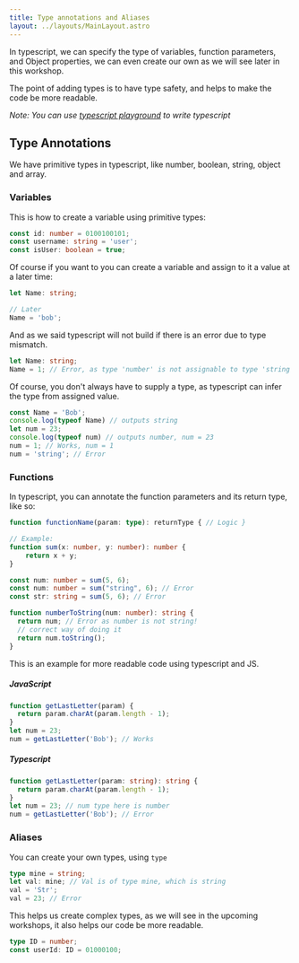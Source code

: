 ```yaml
---
title: Type annotations and Aliases
layout: ../layouts/MainLayout.astro
---
```


In typescript, we can specify the type of variables, function parameters, and Object properties, we can even
create our own as we will see later in this workshop.

The point of adding types is to have type safety, and helps to make the code be more readable.

_Note: You can use [typescript playground](https://www.typescriptlang.org/play) to write typescript_

## Type Annotations

We have primitive types in typescript, like number, boolean, string, object and array.

### Variables

This is how to create a variable using primitive types:

```typescript
const id: number = 0100100101;
const username: string = 'user';
const isUser: boolean = true;
```

Of course if you want to you can create a variable and assign to it a value at a later time:

```typescript
let Name: string;

// Later
Name = 'bob';
```

And as we said typescript will not build if there is an error due to type mismatch.

```typescript
let Name: string;
Name = 1; // Error, as type 'number' is not assignable to type 'string'
```

Of course, you don't always have to supply a type, as typescript can infer the type from assigned value.

```typescript
const Name = 'Bob';
console.log(typeof Name) // outputs string
let num = 23;
console.log(typeof num) // outputs number, num = 23
num = 1; // Works, num = 1
num = 'string'; // Error
```

### Functions

In typescript, you can annotate the function parameters and its return type, like so:

```typescript
function functionName(param: type): returnType { // Logic }

// Example:
function sum(x: number, y: number): number {
    return x + y;
}

const num: number = sum(5, 6);
const num: number = sum("string", 6); // Error
const str: string = sum(5, 6); // Error

function numberToString(num: number): string {
  return num; // Error as number is not string!
  // correct way of doing it
  return num.toString();
}
```

This is an example for more readable code using typescript and JS.

##### JavaScript

```javascript
function getLastLetter(param) {
  return param.charAt(param.length - 1);
}
let num = 23;
num = getLastLetter('Bob'); // Works
```

##### Typescript

```typescript
function getLastLetter(param: string): string {
  return param.charAt(param.length - 1);
}
let num = 23; // num type here is number
num = getLastLetter('Bob'); // Error
```

### Aliases

You can create your own types, using `type`

```typescript
type mine = string;
let val: mine; // Val is of type mine, which is string 
val = 'Str'; 
val = 23; // Error
```

This helps us create complex types, as we will see in the upcoming workshops,
it also helps our code be more readable.

```typescript
type ID = number;
const userId: ID = 01000100;
```
